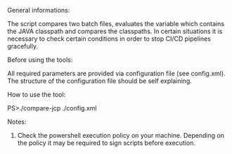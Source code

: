 
General informations:

The script compares two batch files, evaluates the variable which contains the JAVA
classpath and compares the classpaths.
In certain situations it is necessary to check certain conditions in order to stop
CI/CD pipelines gracefully.


Before using the tools:

All required parameters are provided via configuration file (see config.xml).
The structure of the configuration file should be self explaining.


How to use the tool:

PS>./compare-jcp ./config.xml


Notes:

1) Check the powershell execution policy on your machine. Depending on the policy
   it may be required to sign scripts before execution.

